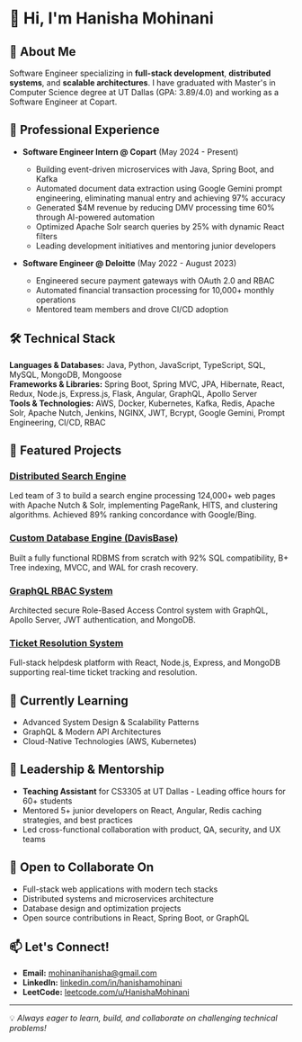 # 👋 Hi, I'm Hanisha Mohinani

## 🚀 About Me
Software Engineer specializing in **full-stack development**, **distributed systems**, and **scalable architectures**. I have graduated with Master's in Computer Science degree at UT Dallas (GPA: 3.89/4.0) and working as a Software Engineer at Copart.

## 💼 Professional Experience
- **Software Engineer Intern @ Copart** (May 2024 - Present)
  - Building event-driven microservices with Java, Spring Boot, and Kafka
  - Automated document data extraction using Google Gemini prompt engineering, eliminating manual entry and achieving 97% accuracy
  - Generated $4M revenue by reducing DMV processing time 60% through AI-powered automation
  - Optimized Apache Solr search queries by 25% with dynamic React filters
  - Leading development initiatives and mentoring junior developers

- **Software Engineer @ Deloitte** (May 2022 - August 2023)
  - Engineered secure payment gateways with OAuth 2.0 and RBAC
  - Automated financial transaction processing for 10,000+ monthly operations
  - Mentored team members and drove CI/CD adoption

## 🛠 Technical Stack
**Languages & Databases:** Java, Python, JavaScript, TypeScript, SQL, MySQL, MongoDB, Mongoose  
**Frameworks & Libraries:** Spring Boot, Spring MVC, JPA, Hibernate, React, Redux, Node.js, Express.js, Flask, Angular, GraphQL, Apollo Server  
**Tools & Technologies:** AWS, Docker, Kubernetes, Kafka, Redis, Apache Solr, Apache Nutch, Jenkins, NGINX, JWT, Bcrypt, Google Gemini, Prompt Engineering, CI/CD, RBAC

## 🎯 Featured Projects
### [Distributed Search Engine](https://github.com/HanishaMohinani)
Led team of 3 to build a search engine processing 124,000+ web pages with Apache Nutch & Solr, implementing PageRank, HITS, and clustering algorithms. Achieved 89% ranking concordance with Google/Bing.

### [Custom Database Engine (DavisBase)](https://github.com/HanishaMohinani)
Built a fully functional RDBMS from scratch with 92% SQL compatibility, B+ Tree indexing, MVCC, and WAL for crash recovery.

### [GraphQL RBAC System](https://github.com/HanishaMohinani/GraphQL-RBAC)
Architected secure Role-Based Access Control system with GraphQL, Apollo Server, JWT authentication, and MongoDB.

### [Ticket Resolution System](https://github.com/HanishaMohinani/ticket-resolution-system)
Full-stack helpdesk platform with React, Node.js, Express, and MongoDB supporting real-time ticket tracking and resolution.

## 🌱 Currently Learning
- Advanced System Design & Scalability Patterns
- GraphQL & Modern API Architectures
- Cloud-Native Technologies (AWS, Kubernetes)

## 👥 Leadership & Mentorship
- **Teaching Assistant** for CS3305 at UT Dallas - Leading office hours for 60+ students
- Mentored 5+ junior developers on React, Angular, Redis caching strategies, and best practices
- Led cross-functional collaboration with product, QA, security, and UX teams

## 💞 Open to Collaborate On
- Full-stack web applications with modern tech stacks
- Distributed systems and microservices architecture
- Database design and optimization projects
- Open source contributions in React, Spring Boot, or GraphQL

## 📫 Let's Connect!
- **Email:** mohinanihanisha@gmail.com
- **LinkedIn:** [linkedin.com/in/hanishamohinani](https://www.linkedin.com/in/hanishamohinani/)
- **LeetCode:** [leetcode.com/u/HanishaMohinani](https://leetcode.com/u/HanishaMohinani/)

---
💡 *Always eager to learn, build, and collaborate on challenging technical problems!*
